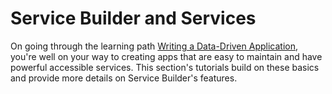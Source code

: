 # Service Builder and Services [](id=service-builder)

On going through the learning path
[Writing a Data-Driven Application](/develop/learning-paths/-/knowledge_base/writing-a-data-driven-application),
you're well on your way to creating apps that are easy to maintain and have
powerful accessible services. This section's tutorials build on these basics and
provide more details on Service Builder's features. 
